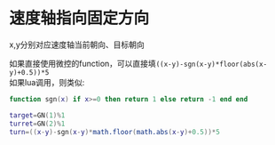 # 速度轴指向固定方向

x,y分别对应速度轴当前朝向、目标朝向  

如果直接使用微控的function，可以直接填`((x-y)-sgn(x-y)*floor(abs(x-y)+0.5))*5`  
如果lua调用，则类似:

```lua
function sgn(x) if x>=0 then return 1 else return -1 end end

target=GN(1)%1
turret=GN(2)%1
turn=((x-y)-sgn(x-y)*math.floor(math.abs(x-y)+0.5))*5
```
